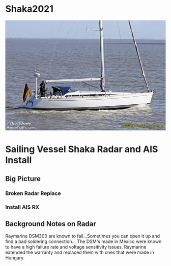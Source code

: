 # Shaka2021
![](https://github.com/unxs0/Shaka2021/blob/main/Images/SHAKA.jpg)

# Sailing Vessel Shaka Radar and AIS Install

## Big Picture
### Broken Radar Replace
### Install AIS RX

## Background Notes on Radar
Raymarine DSM300 are known to fail...Sometimes you can open it up and find a bad soldering connection...
The DSM's made in Mexico were known to have a high failure rate and voltage sensitivity issues. Raymarine extended the warranty and replaced them with ones that were made in Hungary.
